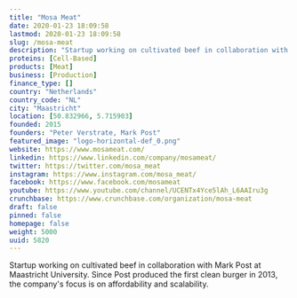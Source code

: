 ```yaml
---
title: "Mosa Meat"
date: 2020-01-23 18:09:58
lastmod: 2020-01-23 18:09:58
slug: /mosa-meat
description: "Startup working on cultivated beef in collaboration with Mark Post at Maastricht University. Since Post produced the first clean burger in 2013, the company's focus is on affordability and scalability."
proteins: [Cell-Based]
products: [Meat]
business: [Production]
finance_type: []
country: "Netherlands"
country_code: "NL"
city: "Maastricht"
location: [50.832966, 5.715903]
founded: 2015
founders: "Peter Verstrate, Mark Post"
featured_image: "logo-horizontal-def_0.png"
website: https://www.mosameat.com/
linkedin: https://www.linkedin.com/company/mosameat/
twitter: https://twitter.com/mosa_meat
instagram: https://www.instagram.com/mosa_meat/
facebook: https://www.facebook.com/mosameat
youtube: https://www.youtube.com/channel/UCENTx4Yce5lAh_L6AAIru3g
crunchbase: https://www.crunchbase.com/organization/mosa-meat
draft: false
pinned: false
homepage: false
weight: 5000
uuid: 5820
---
```

Startup working on cultivated beef in collaboration with Mark Post at Maastricht University. Since Post produced the first clean burger in 2013, the company's focus is on affordability and scalability.
